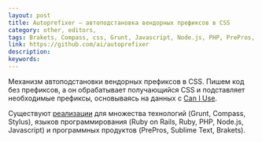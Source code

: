 ```yaml
---
layout: post
title: Autoprefixer — автоподстановка вендорных префиксов в CSS
category: other, editors, 
tags: Brakets, Compass, css, Grunt, Javascript, Node.js, PHP, PrePros, Ruby, Ruby on Rails, Stylus, Sublime Text, автоподстановка, вендорный префикс, 
link: https://github.com/ai/autoprefixer
description: 
keywords: 
---
```


<p>Механизм автоподстановки вендорных префиксов в CSS. Пишем код без префиксов, а он обрабатывает получающийся CSS и подставляет необходимые префиксы, основываясь на данных с <a href="http://caniuse.com/">Can I Use</a>.</p>
<p>Существуют <a href="https://github.com/ai/autoprefixer#usage">реализации</a> для множества технологий (Grunt, Compass, Stylus), языков программирования (Ruby on Rails, Ruby, PHP, Node.js, Javascript) и программных продуктов (PrePros, Sublime Text, Brakets).</p>
